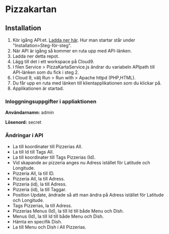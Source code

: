 # Pizzakartan
## Installation
1. Kör igång API:et. [Ladda ner här](https://github.com/mp222sf/1dv450-mp222sf). Hur man startar står under "Installation>Steg-för-steg".
2. När API är igång så kommer en ruta upp med API-länken.
3. Ladda ner detta repot.
4. Lägg till det i ett workspace på Cloud9.
5. I filen Service > PizzaKartaService.js ändrar du variabeln APIpath till API-länken som du fick i steg 2.
6. I Cloud 9, välj Run > Run with > Apache httpd (PHP,HTML).
7. Du får upp en ruta med länken till klientapplikationen som du klickar på.
8. Applikationen är startad.

### Inloggningsuppgifter i appliaktionen
**Användarnamn:** admin

**Lösenord:** secret

### Ändringar i API
- La till koordinater till Pizzerias All.
- La till Id till Tags All.
- La till koordinater till Tags Pizzerias (Id).
- Vid skapande av pizzeria anges nu Adress istället för Latitude och Longitude.
- Pizzeria All, la till ID.
- Pizzeria All, la till Adress.
- Pizzeria (id), la till Adress.
- Pizzeria (id), la till Taggar.
- Position Update, ändrade så att man ändra på Adress istället för Latitude och Longitude.
- Tags Pizzerias, la till Adress.
- Pizzerias Menus (Id), la till Id till både Menu och Dish.
- Menus (Id), la till Id till både Menu och Dish.
- Hämta en specifik Dish.
- La till Menu och Dish i All Pizzerias.
